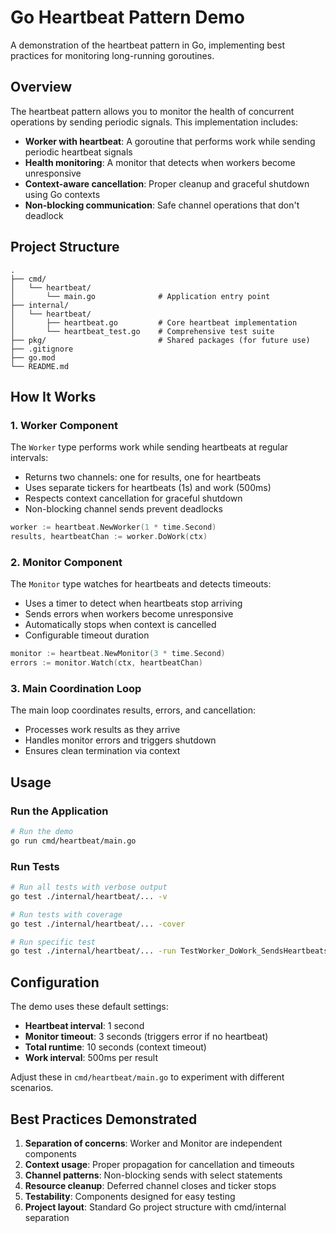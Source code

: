 # Go Heartbeat Pattern Demo

A demonstration of the heartbeat pattern in Go, implementing best practices for monitoring long-running goroutines.

## Overview

The heartbeat pattern allows you to monitor the health of concurrent operations by sending periodic signals. This implementation includes:

- **Worker with heartbeat**: A goroutine that performs work while sending periodic heartbeat signals
- **Health monitoring**: A monitor that detects when workers become unresponsive
- **Context-aware cancellation**: Proper cleanup and graceful shutdown using Go contexts
- **Non-blocking communication**: Safe channel operations that don't deadlock

## Project Structure

```
.
├── cmd/
│   └── heartbeat/
│       └── main.go              # Application entry point
├── internal/
│   └── heartbeat/
│       ├── heartbeat.go         # Core heartbeat implementation
│       └── heartbeat_test.go    # Comprehensive test suite
├── pkg/                         # Shared packages (for future use)
├── .gitignore
├── go.mod
└── README.md
```

## How It Works

### 1. Worker Component

The `Worker` type performs work while sending heartbeats at regular intervals:

- Returns two channels: one for results, one for heartbeats
- Uses separate tickers for heartbeats (1s) and work (500ms)
- Respects context cancellation for graceful shutdown
- Non-blocking channel sends prevent deadlocks

```go
worker := heartbeat.NewWorker(1 * time.Second)
results, heartbeatChan := worker.DoWork(ctx)
```

### 2. Monitor Component

The `Monitor` type watches for heartbeats and detects timeouts:

- Uses a timer to detect when heartbeats stop arriving
- Sends errors when workers become unresponsive
- Automatically stops when context is cancelled
- Configurable timeout duration

```go
monitor := heartbeat.NewMonitor(3 * time.Second)
errors := monitor.Watch(ctx, heartbeatChan)
```

### 3. Main Coordination Loop

The main loop coordinates results, errors, and cancellation:

- Processes work results as they arrive
- Handles monitor errors and triggers shutdown
- Ensures clean termination via context

## Usage

### Run the Application

```bash
# Run the demo
go run cmd/heartbeat/main.go
```

### Run Tests

```bash
# Run all tests with verbose output
go test ./internal/heartbeat/... -v

# Run tests with coverage
go test ./internal/heartbeat/... -cover

# Run specific test
go test ./internal/heartbeat/... -run TestWorker_DoWork_SendsHeartbeats -v
```

## Configuration

The demo uses these default settings:

- **Heartbeat interval**: 1 second
- **Monitor timeout**: 3 seconds (triggers error if no heartbeat)
- **Total runtime**: 10 seconds (context timeout)
- **Work interval**: 500ms per result

Adjust these in `cmd/heartbeat/main.go` to experiment with different scenarios.


## Best Practices Demonstrated

1. **Separation of concerns**: Worker and Monitor are independent components
2. **Context usage**: Proper propagation for cancellation and timeouts
3. **Channel patterns**: Non-blocking sends with select statements
4. **Resource cleanup**: Deferred channel closes and ticker stops
5. **Testability**: Components designed for easy testing
6. **Project layout**: Standard Go project structure with cmd/internal separation

